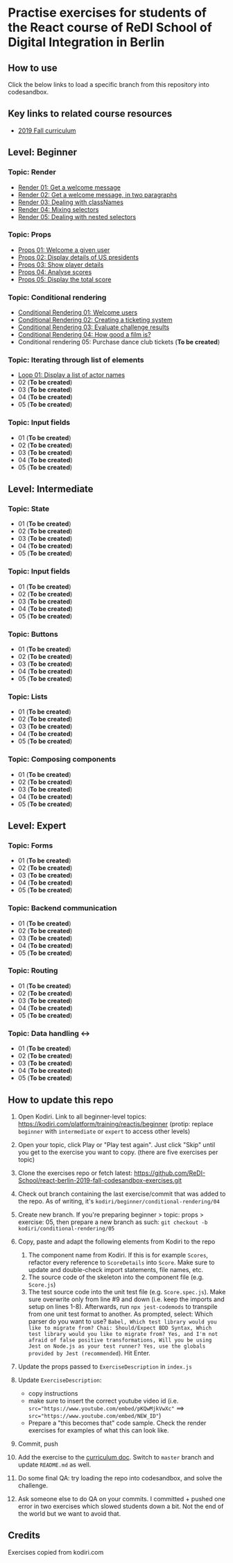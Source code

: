 # Practise exercises for students of the React course of ReDI School of Digital Integration in Berlin

## How to use

Click the below links to load a specific branch from this repository into codesandbox.

## Key links to related course resources

- [2019 Fall curriculum](https://docs.google.com/document/d/1d9lsiDo8HgcoHu7_ln8QwSaoXbQyJ0l9LJi8k1knNZ0/edit#)

## Level: Beginner

### Topic: Render

- [Render 01: Get a welcome message](https://codesandbox.io/s/github/ReDI-School/react-berlin-2019-fall-codesandbox-exercises/tree/kodiri/beginner/render/01)
- [Render 02: Get a welcome message, in two paragraphs](https://codesandbox.io/s/github/ReDI-School/react-berlin-2019-fall-codesandbox-exercises/tree/kodiri/beginner/render/02)
- [Render 03: Dealing with classNames](https://codesandbox.io/s/github/ReDI-School/react-berlin-2019-fall-codesandbox-exercises/tree/kodiri/beginner/render/03)
- [Render 04: Mixing selectors](https://codesandbox.io/s/github/ReDI-School/react-berlin-2019-fall-codesandbox-exercises/tree/kodiri/beginner/render/04)
- [Render 05: Dealing with nested selectors](https://codesandbox.io/s/github/ReDI-School/react-berlin-2019-fall-codesandbox-exercises/tree/kodiri/beginner/render/05)

### Topic: Props

- [Props 01: Welcome a given user](https://codesandbox.io/s/github/ReDI-School/react-berlin-2019-fall-codesandbox-exercises/tree/kodiri/beginner/props/01)
- [Props 02: Display details of US presidents](https://codesandbox.io/s/github/ReDI-School/react-berlin-2019-fall-codesandbox-exercises/tree/kodiri/beginner/props/02)
- [Props 03: Show player details](https://codesandbox.io/s/github/ReDI-School/react-berlin-2019-fall-codesandbox-exercises/tree/kodiri/beginner/props/03)
- [Props 04: Analyse scores](https://codesandbox.io/s/github/ReDI-School/react-berlin-2019-fall-codesandbox-exercises/tree/kodiri/beginner/props/04)
- [Props 05: Display the total score](https://codesandbox.io/s/github/ReDI-School/react-berlin-2019-fall-codesandbox-exercises/tree/kodiri/beginner/props/05)

### Topic: Conditional rendering

- [Conditional Rendering 01: Welcome users](https://codesandbox.io/s/github/ReDI-School/react-berlin-2019-fall-codesandbox-exercises/tree/kodiri/beginner/conditional-rendering/01)
- [Conditional Rendering 02: Creating a ticketing system](https://codesandbox.io/s/github/ReDI-School/react-berlin-2019-fall-codesandbox-exercises/tree/kodiri/beginner/conditional-rendering/02)
- [Conditional Rendering 03: Evaluate challenge results](https://codesandbox.io/s/github/ReDI-School/react-berlin-2019-fall-codesandbox-exercises/tree/kodiri/beginner/conditional-rendering/03)
- [Conditional Rendering 04: How good a film is?](https://codesandbox.io/s/github/ReDI-School/react-berlin-2019-fall-codesandbox-exercises/tree/kodiri/beginner/conditional-rendering/04)
- Conditional rendering 05: Purchase dance club tickets (**To be created**)

### Topic: Iterating through list of elements

- [Loop 01: Display a list of actor names](https://codesandbox.io/s/github/ReDI-School/react-berlin-2019-fall-codesandbox-exercises/tree/cp/kodiri/beginner/loop/01)
- 02 (**To be created**)
- 03 (**To be created**)
- 04 (**To be created**)
- 05 (**To be created**)

### Topic: Input fields

- 01 (**To be created**)
- 02 (**To be created**)
- 03 (**To be created**)
- 04 (**To be created**)
- 05 (**To be created**)

## Level: Intermediate

### Topic: State

- 01 (**To be created**)
- 02 (**To be created**)
- 03 (**To be created**)
- 04 (**To be created**)
- 05 (**To be created**)

### Topic: Input fields

- 01 (**To be created**)
- 02 (**To be created**)
- 03 (**To be created**)
- 04 (**To be created**)
- 05 (**To be created**)

### Topic: Buttons

- 01 (**To be created**)
- 02 (**To be created**)
- 03 (**To be created**)
- 04 (**To be created**)
- 05 (**To be created**)

### Topic: Lists

- 01 (**To be created**)
- 02 (**To be created**)
- 03 (**To be created**)
- 04 (**To be created**)
- 05 (**To be created**)

### Topic: Composing components

- 01 (**To be created**)
- 02 (**To be created**)
- 03 (**To be created**)
- 04 (**To be created**)
- 05 (**To be created**)

## Level: Expert

### Topic: Forms

- 01 (**To be created**)
- 02 (**To be created**)
- 03 (**To be created**)
- 04 (**To be created**)
- 05 (**To be created**)

### Topic: Backend communication

- 01 (**To be created**)
- 02 (**To be created**)
- 03 (**To be created**)
- 04 (**To be created**)
- 05 (**To be created**)

### Topic: Routing

- 01 (**To be created**)
- 02 (**To be created**)
- 03 (**To be created**)
- 04 (**To be created**)
- 05 (**To be created**)

### Topic: Data handling <->

- 01 (**To be created**)
- 02 (**To be created**)
- 03 (**To be created**)
- 04 (**To be created**)
- 05 (**To be created**)

## How to update this repo

1. Open Kodiri. Link to all beginner-level topics: https://kodiri.com/platform/training/reactjs/beginner (protip: replace `beginner` with `intermediate` or `expert` to access other levels)
2. Open your topic, click Play or "Play test again". Just click "Skip" until you get to the exercise you want to copy. (there are five exercises per topic)
3. Clone the exercises repo or fetch latest: https://github.com/ReDI-School/react-berlin-2019-fall-codesandbox-exercises.git
4. Check out branch containing the last exercise/commit that was added to the repo. As of writing, it's `kodiri/beginner/conditional-rendering/04`
5. Create new branch. If you're preparing beginner > topic: props > exercise: 05, then prepare a new branch as such: `git checkout -b kodiri/conditional-rendering/05`
6. Copy, paste and adapt the following elements from Kodiri to the repo
   1. The component name from Kodiri. If this is for example `Scores`, refactor every reference to `ScoreDetails` into `Score`. Make sure to update and double-check import statements, file names, etc.
   2. The source code of the skeleton into the component file (e.g. `Score.js`)
   3. The test source code into the unit test file (e.g. `Score.spec.js`). Make sure overwrite only from line #9 and down (i.e. keep the imports and setup on lines 1-8). Afterwards, run `npx jest-codemods` to transpile from one unit test format to another. As prompted, select: Which parser do you want to use? `Babel, Which test library would you like to migrate from? Chai: Should/Expect BDD Syntax, Which test library would you like to migrate from? Yes, and I'm not afraid of false positive transformations, Will you be using Jest on Node.js as your test runner? Yes, use the globals provided by Jest (recommended`). Hit Enter.
7. Update the props passed to `ExerciseDescription` in `index.js`
8. Update `ExerciseDescription`:

   - copy instructions
   - make sure to insert the correct youtube video id (i.e. `src="https://www.youtube.com/embed/pKQwMjkVwXc"` ==> `src="https://www.youtube.com/embed/NEW_ID"`)
   - Prepare a "this becomes that" code sample. Check the render exercises for examples of what this can look like.

9. Commit, push
10. Add the exercise to the [curriculum doc](https://docs.google.com/document/d/1d9lsiDo8HgcoHu7_ln8QwSaoXbQyJ0l9LJi8k1knNZ0/edit#). Switch to `master` branch and update `README.md` as well.
11. Do some final QA: try loading the repo into codesandbox, and solve the challenge.
12. Ask someone else to do QA on your commits. I committed + pushed one error in two exercises which slowed students down a bit. Not the end of the world but we want to avoid that.

## Credits

Exercises copied from kodiri.com
